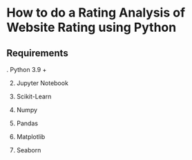 # How to do a Rating Analysis of Website Rating using Python

## Requirements
. Python 3.9 +

2. Jupyter Notebook

3. Scikit-Learn

4. Numpy 

5. Pandas

6. Matplotlib

7. Seaborn
